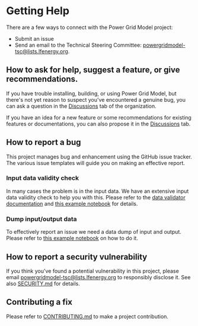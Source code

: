 <!--
SPDX-FileCopyrightText: 2022 Contributors to the Power Grid Model project <dynamic.grid.calculation@alliander.com>

SPDX-License-Identifier: MPL-2.0
-->

# Getting Help

There are a few ways to connect with the Power Grid Model project:

* Submit an issue
* Send an email to the Technical Steering Committee: <powergridmodel-tsc@lists.lfenergy.org>.

## How to ask for help, suggest a feature, or give recommendations.

If you have trouble installing, building, or using Power Grid Model, 
but there's not yet reason to suspect you've encountered a genuine bug,
you can ask a question in the [Discussions](https://github.com/orgs/PowerGridModel/discussions) tab of the organization.

If you have an idea for a new feature or some recommendations for existing features or documentations, 
you can also propose it in the [Discussions](https://github.com/orgs/PowerGridModel/discussions) tab.

## How to report a bug

This project manages bug and enhancement using the GitHub issue tracker. 
The various issue templates will guide you on making an effective report.

### Input data validity check

In many cases the problem is in the input data. 
We have an extensive input data validity check to help you with this.
Please refer to the [data validator documentation](https://power-grid-model.readthedocs.io/en/stable/user_manual/data-validator.html)
and [this example notebook](https://power-grid-model.readthedocs.io/en/stable/examples/Validation%20Examples.html) for details.

### Dump input/output data

To effectively report an issue we need a data dump of input and output.
Please refer to [this example notebook](https://power-grid-model.readthedocs.io/en/stable/examples/Make%20Test%20Dataset.html) on how to do it.

## How to report a security vulnerability

If you think you've found a potential vulnerability in this project, please
email <powergridmodel-tsc@lists.lfenergy.org> to responsibly disclose it.
See also [SECURITY.md](./SECURITY.md) for details.

## Contributing a fix

Please refer to [CONTRIBUTING.md](./CONTRIBUTING.md) to make a project contribution.
